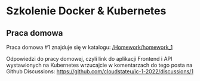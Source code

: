 # Szkolenie Docker & Kubernetes

## Praca domowa

Praca domowa #1 znajduje się w katalogu: [/Homework/homework_1](./Homework/homework_1)

Odpowiedzi do pracy domowej, czyli link do aplikacji Frontend i API wystawionych na Kubernetes wrzucajcie w komentarzach do tego posta na Github Discussions: https://github.com/cloudstateu/ic-1-2022/discussions/1
